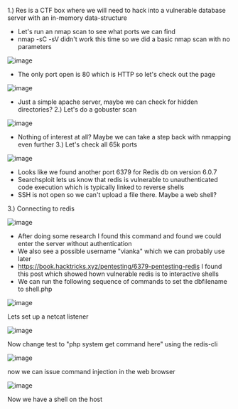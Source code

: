 1.) Res is a CTF box where we will need to hack into a vulnerable database server with an in-memory data-structure 
  - Let's run an nmap scan to see what ports we can find
  - nmap -sC -sV didn't work this time so we did a basic nmap scan with no parameters

![image](https://github.com/JordanPenaloza/TryHackMe/assets/113396128/346974ec-8827-424a-8cde-363348e861dc)

  - The only port open is 80 which is HTTP so let's check out the page
    
![image](https://github.com/JordanPenaloza/TryHackMe/assets/113396128/58f1167e-3f06-4c85-8e5d-5f1f3b5171b5)


  -  Just a simple apache server, maybe we can check for hidden directories?
2.) Let's do a gobuster scan

![image](https://github.com/JordanPenaloza/TryHackMe/assets/113396128/20cf9f09-8fd7-4a45-b4a0-e074bacfae3d)

  -  Nothing of interest at all? Maybe we can take a step back with nmapping even further
3.) Let's check all 65k ports

![image](https://github.com/JordanPenaloza/TryHackMe/assets/113396128/99683ce5-2ea7-4a7b-b5fe-969de4c78ba3)

  - Looks like we found another port 6379 for Redis db on version 6.0.7
  - Searchsploit lets us know that redis is vulnerable to unauthenticated code execution which is typically linked to reverse shells
  - SSH is not open so we can't upload a file there. Maybe a web shell?

3.) Connecting to redis

![image](https://github.com/JordanPenaloza/TryHackMe/assets/113396128/37d5cc63-778a-4047-bc27-f0b14be6ddde)

  - After doing some research I found this command and found we could enter the server without authentication
  - We also see a possible username "vianka" which we can probably use later
  - https://book.hacktricks.xyz/pentesting/6379-pentesting-redis I found this post which showed hown vulnerable redis is to interactive shells
  - We can run the following sequence of commands to set the dbfilename to shell.php

![image](https://github.com/JordanPenaloza/TryHackMe/assets/113396128/49f54c05-91a6-4a72-ad8f-c435af2d5c49)

Lets set up a netcat listener

![image](https://github.com/JordanPenaloza/TryHackMe/assets/113396128/90a804d6-3be3-4274-8104-601fcde0874c)

Now change test to "php system get command here" using the redis-cli

![image](https://github.com/JordanPenaloza/TryHackMe/assets/113396128/1d674983-0d59-48c0-a2a1-636deae5f8ed)

now we can issue command injection in the web browser

![image](https://github.com/JordanPenaloza/TryHackMe/assets/113396128/8bb810bf-f595-4810-b4ad-522fa6f9660a)

Now we have a shell on the host











